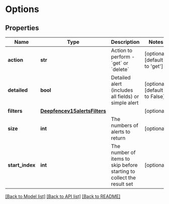 # Options

## Properties
Name | Type | Description | Notes
------------ | ------------- | ------------- | -------------
**action** | **str** | Action to perform - &#x60;get&#x60; or &#x60;delete&#x60; | [optional] [default to 'get']
**detailed** | **bool** | Detailed alert (includes all fields) or simple alert | [optional] [default to False]
**filters** | [**Deepfencev15alertsFilters**](Deepfencev15alertsFilters.md) |  | [optional] 
**size** | **int** | The numbers of alerts to return | [optional] 
**start_index** | **int** | The number of items to skip before starting to collect the result set | [optional] 

[[Back to Model list]](../README.md#documentation-for-models) [[Back to API list]](../README.md#documentation-for-api-endpoints) [[Back to README]](../README.md)



